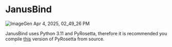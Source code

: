 # JanusBind


![ImageGen Apr 4, 2025, 02_49_26 PM](https://github.com/user-attachments/assets/b02030bd-1ba2-4a50-b956-34ae334e8f51)


JanusBind uses Python 3.11 and PyRosetta, therefore it is recommended you compile [this](https://graylab.jhu.edu/download/PyRosetta4/archive/release/PyRosetta4.Debug.python311.linux/PyRosetta4.Debug.python311.linux.release-387.tar.bz2) version of PyRosetta from source.
